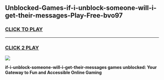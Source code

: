 
## Unblocked-Games-if-i-unblock-someone-will-i-get-their-messages-Play-Free-bvo97
<h3>
<a href="https://premium76.site?title=if-i-unblock-someone-will-i-get-their-messages&ref=23A">CLICK TO PLAY</a></h3>
<hr>

<h3>
<a href="https://premium76.site?title=if-i-unblock-someone-will-i-get-their-messages&ref=23A">CLICK 2 PLAY</a>
  
</h3>

<a href="https://premium76.site?title=if-i-unblock-someone-will-i-get-their-messages&ref=23A"><img src="https://clearcache.store/games.png"></a>


**if-i-unblock-someone-will-i-get-their-messages games unblocked: Your Gateway to Fun and Accessible Online Gaming**
